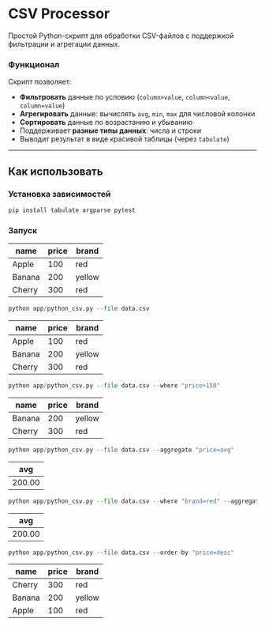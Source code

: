 # CSV Processor

Простой Python-скрипт для обработки CSV-файлов с поддержкой фильтрации и агрегации данных.

### Функционал

Скрипт позволяет:
- **Фильтровать** данные по условию (`column>value`, `column<value`, `column=value`)
- **Агрегировать** данные: вычислять `avg`, `min`, `max` для числовой колонки
- **Сортировать** данные по возрастанию и убыванию
- Поддерживает **разные типы данных**: числа и строки
- Выводит результат в виде красивой таблицы (через `tabulate`)

---

## Как использовать

### Установка зависимостей

```bash
pip install tabulate argparse pytest
```
### Запуск

| name   | price | brand  |
|--------|-------|--------|
| Apple  | 100   | red    |
| Banana | 200   | yellow |
| Cherry | 300   | red    |
```Python
python app/python_csv.py --file data.csv
```
| name   | price | brand  |
|--------|-------|--------|
| Apple  | 100   | red    |
| Banana | 200   | yellow |
| Cherry | 300   | red    |
```Python
python app/python_csv.py --file data.csv --where "price>150"
```
| name   | price | brand  |
|--------|-------|--------|
| Banana | 200   | yellow |
| Cherry | 300   | red    |
```python
python app/python_csv.py --file data.csv --aggregate "price=avg"
```
| avg     |
|---------|
| 200.00  |
```python
python app/python_csv.py --file data.csv --where "brand=red" --aggregate "price=avg"
```
| avg     |
|---------|
| 200.00  |
```python
python app/python_csv.py --file data.csv --order-by "price=desc"
```
| name   | price | brand  |
|--------|-------|--------|
| Cherry | 300   | red    |
| Banana | 200   | yellow |
| Apple  | 100   | red    |